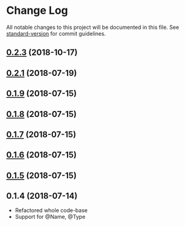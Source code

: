 # Change Log

All notable changes to this project will be documented in this file. See [standard-version](https://github.com/conventional-changelog/standard-version) for commit guidelines.

<a name="0.2.3"></a>
## [0.2.3](https://github.com/danrevah/typeserializer/compare/v0.1.9...v0.2.3) (2018-10-17)



<a name="0.2.1"></a>
## [0.2.1](https://github.com/danrevah/typeserializer/compare/v0.1.9...v0.2.1) (2018-07-19)



<a name="0.1.9"></a>
## [0.1.9](https://github.com/danrevah/typeserializer/compare/v0.1.8...v0.1.9) (2018-07-15)



<a name="0.1.8"></a>
## [0.1.8](https://github.com/danrevah/typeserializer/compare/v0.1.7...v0.1.8) (2018-07-15)



<a name="0.1.7"></a>
## [0.1.7](https://github.com/danrevah/typeserializer/compare/v0.1.6...v0.1.7) (2018-07-15)



<a name="0.1.6"></a>
## [0.1.6](https://github.com/danrevah/typeserializer/compare/v0.1.5...v0.1.6) (2018-07-15)



<a name="0.1.5"></a>
## [0.1.5](https://github.com/danrevah/typeserializer/compare/v0.1.4...v0.1.5) (2018-07-15)



<a name="0.1.4"></a>
## 0.1.4 (2018-07-14)
* Refactored whole code-base
* Support for @Name, @Type
